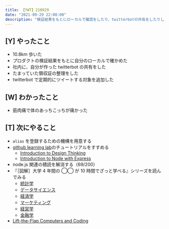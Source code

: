 ```yaml
---
title: 【YWT】210929
date: "2021-09-29 22:00:00"
description: "検証結果をもとにローカルで確認をしたり、twitterbotの共有をしたりした"
---
```


## [Y] やったこと

- 10.8km 歩いた
- プロダクトの検証結果をもとに自分のローカルで確かめた
- 社内に、自分が作った twitterbot の共有をした
- たまっていた領収証の整理をした
- twitterbot で定期的にツイートする対象を追加した

## [W] わかったこと

- 筋肉痛で体のあっちこっちが痛かった

## [T] 次にやること

- `alias` を登録するための機構を用意する
- [github learning lab](https://lab.github.com/githubtraining)のチュートリアルをすすめる
  - [Introduction to Design Thinking](https://lab.github.com/githubtraining/introduction-to-design-thinking)
  - [Introduction to Node with Express](https://lab.github.com/everydeveloper/introduction-to-node-with-express)
- node.js 関連の積読を解消する（69/200）
- 『［図解］大学 4 年間の ◯◯ が 10 時間でざっと学べる』シリーズを読んでみる
  - [統計学](https://www.amazon.co.jp/dp/B07PXB4NN9)
  - [データサイエンス](https://www.amazon.co.jp/dp/B07XNW3TQM)
  - [経済学](https://www.amazon.co.jp/dp/B01KNLFHH6)
  - [マーケティング](https://www.amazon.co.jp/dp/B07BNC2SV3)
  - [経営学](https://www.amazon.co.jp/dp/B071SKDF3L)
  - [金融学](https://www.amazon.co.jp/dp/B07BB6Z7FW)
- [Lift-the-Flap Computers and Coding](https://www.amazon.co.jp/dp/1409591514)

<!-- https://twitter.com/camomile_cafe/status/1443560721023848449?s=20 -->

